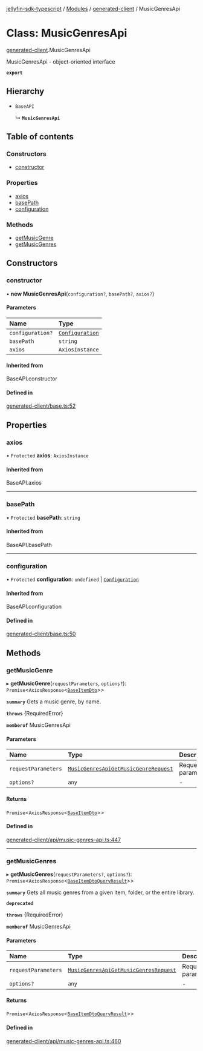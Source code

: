 [jellyfin-sdk-typescript](../README.md) / [Modules](../modules.md) / [generated-client](../modules/generated_client.md) / MusicGenresApi

# Class: MusicGenresApi

[generated-client](../modules/generated_client.md).MusicGenresApi

MusicGenresApi - object-oriented interface

**`export`**

## Hierarchy

- `BaseAPI`

  ↳ **`MusicGenresApi`**

## Table of contents

### Constructors

- [constructor](generated_client.MusicGenresApi.md#constructor)

### Properties

- [axios](generated_client.MusicGenresApi.md#axios)
- [basePath](generated_client.MusicGenresApi.md#basepath)
- [configuration](generated_client.MusicGenresApi.md#configuration)

### Methods

- [getMusicGenre](generated_client.MusicGenresApi.md#getmusicgenre)
- [getMusicGenres](generated_client.MusicGenresApi.md#getmusicgenres)

## Constructors

### constructor

• **new MusicGenresApi**(`configuration?`, `basePath?`, `axios?`)

#### Parameters

| Name | Type |
| :------ | :------ |
| `configuration?` | [`Configuration`](index.Configuration.md) |
| `basePath` | `string` |
| `axios` | `AxiosInstance` |

#### Inherited from

BaseAPI.constructor

#### Defined in

[generated-client/base.ts:52](https://github.com/thornbill/jellyfin-sdk-typescript/blob/350a9a5/src/generated-client/base.ts#L52)

## Properties

### axios

• `Protected` **axios**: `AxiosInstance`

#### Inherited from

BaseAPI.axios

___

### basePath

• `Protected` **basePath**: `string`

#### Inherited from

BaseAPI.basePath

___

### configuration

• `Protected` **configuration**: `undefined` \| [`Configuration`](index.Configuration.md)

#### Inherited from

BaseAPI.configuration

#### Defined in

[generated-client/base.ts:50](https://github.com/thornbill/jellyfin-sdk-typescript/blob/350a9a5/src/generated-client/base.ts#L50)

## Methods

### getMusicGenre

▸ **getMusicGenre**(`requestParameters`, `options?`): `Promise`<`AxiosResponse`<[`BaseItemDto`](../interfaces/generated_client.BaseItemDto.md)\>\>

**`summary`** Gets a music genre, by name.

**`throws`** {RequiredError}

**`memberof`** MusicGenresApi

#### Parameters

| Name | Type | Description |
| :------ | :------ | :------ |
| `requestParameters` | [`MusicGenresApiGetMusicGenreRequest`](../interfaces/generated_client.MusicGenresApiGetMusicGenreRequest.md) | Request parameters. |
| `options?` | `any` | - |

#### Returns

`Promise`<`AxiosResponse`<[`BaseItemDto`](../interfaces/generated_client.BaseItemDto.md)\>\>

#### Defined in

[generated-client/api/music-genres-api.ts:447](https://github.com/thornbill/jellyfin-sdk-typescript/blob/350a9a5/src/generated-client/api/music-genres-api.ts#L447)

___

### getMusicGenres

▸ **getMusicGenres**(`requestParameters?`, `options?`): `Promise`<`AxiosResponse`<[`BaseItemDtoQueryResult`](../interfaces/generated_client.BaseItemDtoQueryResult.md)\>\>

**`summary`** Gets all music genres from a given item, folder, or the entire library.

**`deprecated`**

**`throws`** {RequiredError}

**`memberof`** MusicGenresApi

#### Parameters

| Name | Type | Description |
| :------ | :------ | :------ |
| `requestParameters` | [`MusicGenresApiGetMusicGenresRequest`](../interfaces/generated_client.MusicGenresApiGetMusicGenresRequest.md) | Request parameters. |
| `options?` | `any` | - |

#### Returns

`Promise`<`AxiosResponse`<[`BaseItemDtoQueryResult`](../interfaces/generated_client.BaseItemDtoQueryResult.md)\>\>

#### Defined in

[generated-client/api/music-genres-api.ts:460](https://github.com/thornbill/jellyfin-sdk-typescript/blob/350a9a5/src/generated-client/api/music-genres-api.ts#L460)
